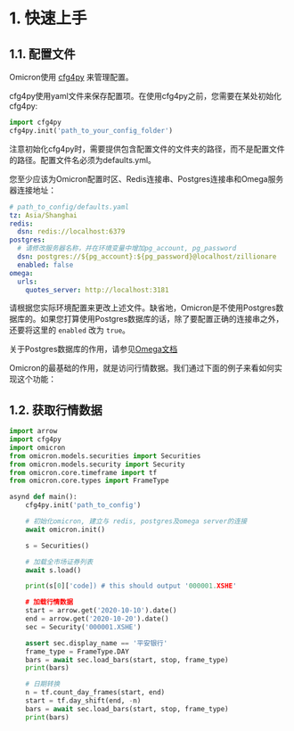 # 1. 快速上手

## 1.1. 配置文件

Omicron使用 [cfg4py](https://pypi.org/project/cfg4py/) 来管理配置。

cfg4py使用yaml文件来保存配置项。在使用cfg4py之前，您需要在某处初始化cfg4py:

```python
import cfg4py
cfg4py.init('path_to_your_config_folder')
```
注意初始化cfg4py时，需要提供包含配置文件的文件夹的路径，而不是配置文件的路径。配置文件名必须为defaults.yml。

您至少应该为Omicron配置时区、Redis连接串、Postgres连接串和Omega服务器连接地址：

```yaml
# path_to_config/defaults.yaml
tz: Asia/Shanghai
redis:
  dsn: redis://localhost:6379
postgres:
  # 请修改服务器名称，并在环境变量中增加pg_account, pg_password
  dsn: postgres://${pg_account}:${pg_password}@localhost/zillionare
  enabled: false
omega:
  urls:
    quotes_server: http://localhost:3181
```

请根据您实际环境配置来更改上述文件。缺省地，Omicron是不使用Postgres数据库的。如果您打算使用Postgres数据库的话，除了要配置正确的连接串之外，还要将这里的 `enabled` 改为 `true`。

关于Postgres数据库的作用，请参见[Omega文档](https://zillionare-omega.readthedocs.io)

Omicron的最基础的作用，就是访问行情数据。我们通过下面的例子来看如何实现这个功能：
## 1.2. 获取行情数据
```python
import arrow
import cfg4py
import omicron
from omicron.models.securities import Securities
from omicron.models.security import Security
from omicron.core.timeframe import tf
from omicron.core.types import FrameType

asynd def main():
    cfg4py.init('path_to_config')

    # 初始化omicron, 建立与 redis, postgres及omega server的连接
    await omicron.init()

    s = Securities()

    # 加载全市场证券列表
    await s.load()

    print(s[0]['code]) # this should output '000001.XSHE'

    # 加载行情数据
    start = arrow.get('2020-10-10').date()
    end = arrow.get('2020-10-20').date()
    sec = Security('000001.XSHE')

    assert sec.display_name == '平安银行'
    frame_type = FrameType.DAY
    bars = await sec.load_bars(start, stop, frame_type)
    print(bars)

    # 日期转换
    n = tf.count_day_frames(start, end)
    start = tf.day_shift(end, -n)
    bars = await sec.load_bars(start, stop, frame_type)
    print(bars)
```
